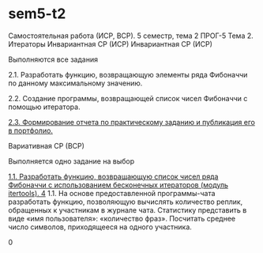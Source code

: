 # sem5-t2
Самостоятельная работа (ИСР, ВСР). 5 семестр, тема 2
ПРОГ-5 Тема 2. Итераторы Инвариантная СР (ИСР)
Инвариантная СР (ИСР)

Выполняются все задания

2.1. Разработать функцию, возвращающую элементы ряда Фибоначчи по данному максимальному значению.

2.2. Создание программы, возвращающей список чисел Фибоначчи с помощью итератора.

[2.3. Формирование отчета по практическому заданию и публикация его в портфолио.](https://repl.it/@MarinaKrvtsn/LividImperturbableReality#main.py)

Вариативная СР (ВСР)



Выполняется одно задание на выбор

[1.1. Разработать функцию, возвращающую список чисел ряда Фибоначчи с использованием бесконечных итераторов (модуль itertools). 	4](https://repl.it/@MarinaKrvtsn/FibItertools)
1.1. На основе предоставленной программы-чата разработать функцию, позволяющую вычислять количество реплик, обращенных к участникам в журнале чата. Статистику представить в виде «имя пользователя»: «количество фраз». Посчитать среднее число символов, приходящееся на одного участника.

0

